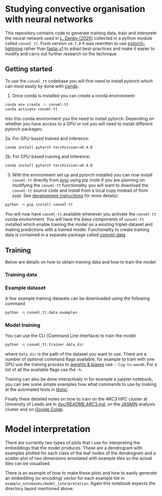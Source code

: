 # Studying convective organisation with neural networks

This repository contains code to generate training data, train and interprete
the neural network used in [L. Denby
(2020)](https://agupubs.onlinelibrary.wiley.com/doi/10.1029/2019GL085190)
collected in a python module called `convml_tt`. From version `v0.7.0` it
was rewritten to use [pytorch-lightning](https://pytorchlightning.ai/) rather
than [fastai v1](https://fastai1.fast.ai/) to adopt best-practices and make it
easier to modify and carry out further research on the technique.

## Getting started

To use the `convml_tt` codebase you will first need to install pytorch which
can most easily by done with [conda](https://www.anaconda.com/distribution/).

1. Once conda is installed you can create a conda environment:

```bash
conda env create -n convml-tt
conda activate convml-tt
```

Into this conda environment you the need to install pytorch. Depending on
whether you have access to a GPU or not you will need to install different
pytorch packages:

2a. For GPU-based trained and inference:

```bash
conda install pytorch torchvision>=0.4.0
```

2b. For CPU-based training and inference:

```bash
conda install pytorch torchvision>=0.4.0
```

3. With the environment set up and pytorch installed you can now install
   `convml-tt` directly from [pypi](https://pypi.org/) using pip (note if you
   are planning on modifying the `convml-tt` functionality you will want to
   download the `convml-tt` source code and install from a local copy instead
   of from pypi. See [development instructions]() for more details):

```bash
python -m pip install convml-tt
```

You will now have `convml-tt` available whenever you activate the `convml-tt`
conda environment. You will have the *base* components of `convml-tt`
installed which enable training the model on a existing triplet-dataset
and making predictions with a trained model. Functionality to create training
data is contained in a separate package called
[convml-data](https://github.com/convml/convml-data)


## Training

Below are details on how to obtain training data and how to train the model

### Training data

### Example dataset

A few example training datasets can be downloaded using the following
command

```bash
python -m convml_tt.data.examples
```

### Model training

You can use the CLI (Command Line Interface) to train the model

```bash
python -m convml_tt.trainer data_dir
```

where `data_dir` is the path of the dataset you want to use. There are a number
of optional command flags available, for example to train with one GPU use
the training process to [weights & biases](https://wandb.ai) use
`--log-to-wandb`. For a list of all the available flags use the `-h`.

Training can also be done interactively in for example a jupyter notebook, you
can see some simple examples how what commands to use by looking at the
automated tests in [tests/](tests/).

Finally there detailed notes on how to train on the ARC3 HPC cluster at
University of Leeds are in [doc/README.ARC3.md](doc/README.ARC3.md), on the
[JASMIN](doc/README.JASMIN.md) analysis cluster and on
[Google Colab](https://colab.research.google.com/drive/18Hmik9Nacqo-29b16hgQ3XfPum1lHdCO?usp=sharing).

# Model interpretation

There are currently two types of plots that I use for interpreting the
embeddings that the model produces. These are a dendrogram with examples
plotted for each class of the leaf nodes of the dendrogram and a scatter plot
of two dimensions annotated with example tiles so the actual tiles can be
visualised.

There is an example of how to make these plots and how to easily generate an
embedding (or encoding) vector for each example tile in
`example_notebooks/model_interpretation`. Again this notebook expects the
directory layout mentioned above.
